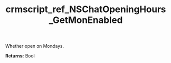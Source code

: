 ﻿---
title: crmscript_ref_NSChatOpeningHours_GetMonEnabled
description: Bool NSChatOpeningHours.GetMonEnabled()
intellisense: NSChatOpeningHours.GetMonEnabled
keywords: NSChatOpeningHours, GetMonEnabled
so.topic: reference
---

Whether open on Mondays.

**Returns:** Bool


